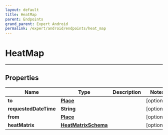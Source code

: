 ```yaml
---
layout: default
title: HeatMap
parent: Endpoints
grand_parent: Expert Android
permalink: /expert/android/endpoints/heat_map
---
```


# HeatMap

---

## Properties

| Name | Type | Description | Notes
| ------------ | ------------- | ------------- | -------------
**to** | [**Place**](/navitia_sdk_docs/expert/android/endpoints/place) |  |  [optional]
**requestedDateTime** | **String** |  |  [optional]
**from** | [**Place**](/navitia_sdk_docs/expert/android/endpoints/place) |  |  [optional]
**heatMatrix** | [**HeatMatrixSchema**](/navitia_sdk_docs/expert/android/endpoints/heat_matrix_schema) |  |  [optional]



